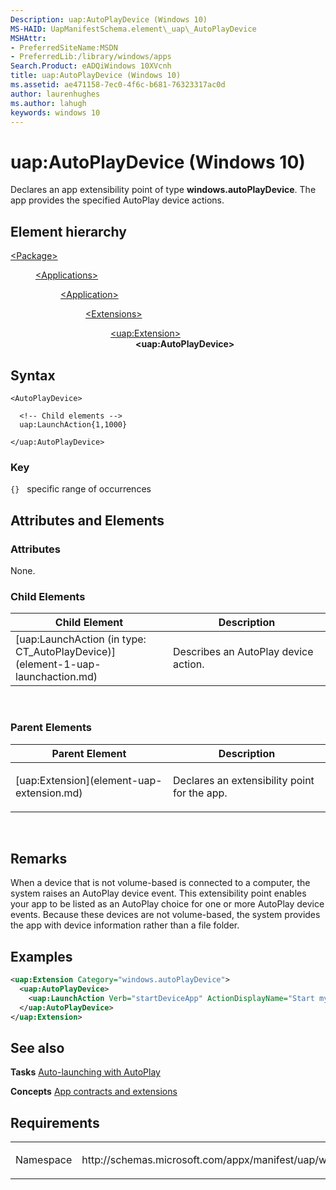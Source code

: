 ```yaml
---
Description: uap:AutoPlayDevice (Windows 10)
MS-HAID: UapManifestSchema.element\_uap\_AutoPlayDevice
MSHAttr:
- PreferredSiteName:MSDN
- PreferredLib:/library/windows/apps
Search.Product: eADQiWindows 10XVcnh
title: uap:AutoPlayDevice (Windows 10)
ms.assetid: ae471158-7ec0-4f6c-b681-76323317ac0d
author: laurenhughes
ms.author: lahugh
keywords: windows 10
---
```


# uap:AutoPlayDevice (Windows 10)


Declares an app extensibility point of type **windows.autoPlayDevice**. The app provides the specified AutoPlay device actions.

## Element hierarchy

<dl>
<dt><a href="element-package.md">&lt;Package&gt;</a></dt>
<dd>
<dl>
<dt><a href="element-applications.md">&lt;Applications&gt;</a></dt>
<dd>
<dl>
<dt><a href="element-application.md">&lt;Application&gt;</a></dt>
<dd>
<dl>
<dt><a href="element-1-extensions.md">&lt;Extensions&gt;</a></dt>
<dd>
<dl>
<dt><a href="element-uap-extension.md">&lt;uap:Extension&gt;</a></dt>
<dd><b>&lt;uap:AutoPlayDevice&gt;</b></dd>
</dl>
</dd>
</dl>
</dd>
</dl>
</dd>
</dl>
</dd>
</dl>

## Syntax

``` syntax
<AutoPlayDevice>

  <!-- Child elements -->
  uap:LaunchAction{1,1000}

</uap:AutoPlayDevice>
```

### Key

`{}`   specific range of occurrences
## Attributes and Elements


### Attributes

None.

### Child Elements

<table>
<colgroup>
<col width="50%" />
<col width="50%" />
</colgroup>
<thead>
<tr class="header">
<th>Child Element</th>
<th>Description</th>
</tr>
</thead>
<tbody>
<tr class="odd">
<td>[uap:LaunchAction (in type: CT_AutoPlayDevice)](element-1-uap-launchaction.md)</td>
<td><p>Describes an AutoPlay device action.</p></td>
</tr>
</tbody>
</table>

 

### Parent Elements

<table>
<colgroup>
<col width="50%" />
<col width="50%" />
</colgroup>
<thead>
<tr class="header">
<th>Parent Element</th>
<th>Description</th>
</tr>
</thead>
<tbody>
<tr class="odd">
<td>[uap:Extension](element-uap-extension.md)</td>
<td><p>Declares an extensibility point for the app.</p></td>
</tr>
</tbody>
</table>

 

## Remarks

When a device that is not volume-based is connected to a computer, the system raises an AutoPlay device event. This extensibility point enables your app to be listed as an AutoPlay choice for one or more AutoPlay device events. Because these devices are not volume-based, the system provides the app with device information rather than a file folder.

## Examples

```XML
<uap:Extension Category="windows.autoPlayDevice">
  <uap:AutoPlayDevice>
    <uap:LaunchAction Verb="startDeviceApp" ActionDisplayName="Start my device app" DeviceEvent="CustomDeviceEvent"/>
  </uap:AutoPlayDevice>
</uap:Extension>
```

## See also


**Tasks**
[Auto-launching with AutoPlay](https://msdn.microsoft.com/library/windows/apps/hh452731)

**Concepts**
[App contracts and extensions](https://msdn.microsoft.com/library/windows/apps/hh464906)

## Requirements

<table>
<colgroup>
<col width="50%" />
<col width="50%" />
</colgroup>
<tbody>
<tr class="odd">
<td><p>Namespace</p></td>
<td><p>http://schemas.microsoft.com/appx/manifest/uap/windows10</p></td>
</tr>
</tbody>
</table>

 

 



